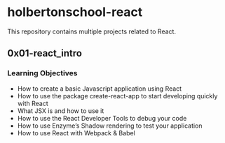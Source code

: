 # holbertonschool-react

This repository contains multiple projects related to React.

## 0x01-react_intro

### Learning Objectives

- How to create a basic Javascript application using React
- How to use the package create-react-app to start developing quickly with React
- What JSX is and how to use it
- How to use the React Developer Tools to debug your code
- How to use Enzyme’s Shadow rendering to test your application
- How to use React with Webpack & Babel